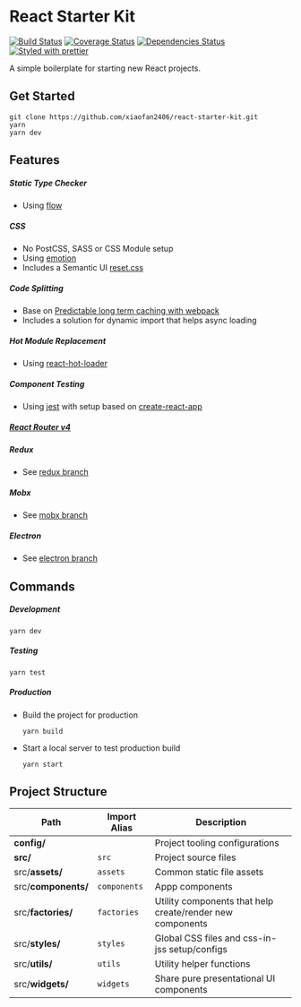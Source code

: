 # React Starter Kit

[![Build Status][build-badge]][build]
[![Coverage Status][coverage-badge]][coverage]
[![Dependencies Status][dependencies-badge]][dependencies]
[![Styled with prettier][prettier-badge]][prettier]

[prettier-badge]: https://img.shields.io/badge/styled_with-prettier-ff69b4.svg?style=flat-square
[prettier]: https://github.com/prettier/prettier
[dependencies-badge]: https://img.shields.io/david/xiaofan2406/react-starter-kit.svg?style=flat-square
[dependencies]: https://david-dm.org/xiaofan2406/react-starter-kit
[build-badge]: https://img.shields.io/travis/xiaofan2406/react-starter-kit.svg?style=flat-square
[build]: https://travis-ci.org/xiaofan2406/react-starter-kit
[coverage-badge]: https://img.shields.io/codecov/c/github/xiaofan2406/react-starter-kit.svg?style=flat-square
[coverage]: https://codecov.io/gh/xiaofan2406/react-starter-kit

A simple boilerplate for starting new React projects.

## Get Started

```
git clone https://github.com/xiaofan2406/react-starter-kit.git
yarn
yarn dev
```

## Features

##### Static Type Checker

* Using [flow](https://flow.org/en/)

##### CSS

* No PostCSS, SASS or CSS Module setup
* Using [emotion](https://github.com/tkh44/emotion)
* Includes a Semantic UI
  [reset.css](https://github.com/Semantic-Org/Semantic-UI/blob/master/dist/components/reset.css)

##### Code Splitting

* Base on
  [Predictable long term caching with webpack](https://medium.com/webpack/predictable-long-term-caching-with-webpack-d3eee1d3fa31)
* Includes a solution for dynamic import that helps async loading

##### Hot Module Replacement

* Using [react-hot-loader](https://github.com/gaearon/react-hot-loader/)

##### Component Testing

* Using [jest](https://facebook.github.io/jest) with setup based on
  [create-react-app](https://github.com/facebookincubator/create-react-app)

##### [React Router v4](https://reacttraining.com/react-router)

##### Redux

* See
  [redux branch](https://github.com/xiaofan2406/react-starter-kit/tree/redux)

##### Mobx

* See [mobx branch](https://github.com/xiaofan2406/react-starter-kit/tree/mobx)

##### Electron

* See
  [electron branch](https://github.com/xiaofan2406/react-starter-kit/tree/electron)

## Commands

##### Development

```
yarn dev
```

##### Testing

```
yarn test
```

##### Production

* Build the project for production
  ```
  yarn build
  ```
* Start a local server to test production build
  ```
  yarn start
  ```

## Project Structure

| Path                | Import Alias | Description                                               |
| ------------------- | ------------ | --------------------------------------------------------- |
| **config/**         |              | Project tooling configurations                            |
| **src/**            | `src`        | Project source files                                      |
| src/**assets/**     | `assets`     | Common static file assets                                 |
| src/**components/** | `components` | Appp components                                           |
| src/**factories/**  | `factories`  | Utility components that help create/render new components |
| src/**styles/**     | `styles`     | Global CSS files and css-in-jss setup/configs             |
| src/**utils/**      | `utils`      | Utility helper functions                                  |
| src/**widgets/**    | `widgets`    | Share pure presentational UI components                   |
